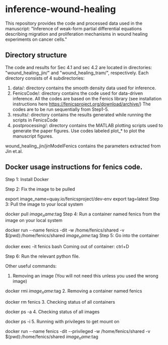 # inference-wound-healing
This repository provides the code and processed data used in the manuscript: "Inference of weak-form partial differential equations describing migration and proliferation mechanisms in wound healing experiments on cancer cells."

## Directory structure

The code and results for Sec 4.1 and sec 4.2 are located in directories: "wound_healing_jin/" and "wound_healing_tram/", respectively. 
Each directory consists of 4 subdirectories: 
1. data/: directory contains the smooth density data used for inference. 
2. FenicsCode/: directory contains the code used for data-driven inference. All the codes are based on the Fenics library (see installation instructions here https://fenicsproject.org/download/archive/)
The codes are to be run sequentially from Step1-5. 
3. results/: directory contains the results generated while running the scripts in FenicsCode
4. postprocessing/: directory contains the MATLAB plotting scripts used to generate the paper figures. Use codes labeled plot_* to plot the manuscript figures.

wound_healing_jin/jinModelFenics contains the parameters extracted from Jin et.al. 

## Docker usage instructions for fenics code. 

Step 1: Install Docker

Step 2: Fix the image to be pulled

export image_name=quay.io/fenicsproject/dev-env
export tag=latest
Step 3: Pull the image to your local system

docker pull  $image_name:$tag
Step 4: Run a container named fenics from the image on your local system

docker run --name fenics -dit -w /home/fenics/shared -v $(pwd):/home/fenics/shared $image_name:$tag
Step 5: Go into the container

docker exec -it fenics bash
Coming out of container: ctrl+D

Step 6: Run the relevant python file.

Other useful commands:

1. Removing an image (You will not need this unless you used the wrong image)

docker rmi $image_name:$tag
2. Removing a container named fenics

  docker rm fenics
3. Checking status of all containers

  docker ps -a
4. Checking status of all images

  docker ps -i
5. Running with privileges to get mount on

  docker run --name fenics -dit --privileged -w /home/fenics/shared -v $(pwd):/home/fenics/shared $image_name:$tag

